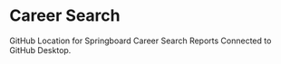 # Career Search

GitHub Location for Springboard Career Search Reports
Connected to GitHub Desktop.
